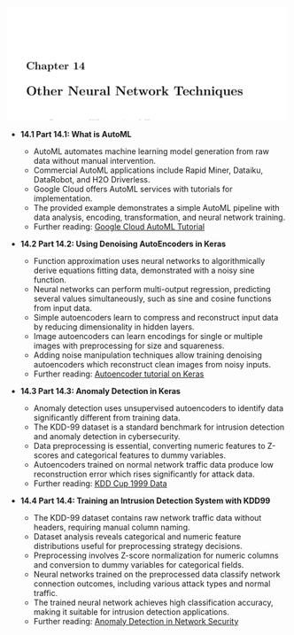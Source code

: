![ADNN-ch14-automl-autoencoders-anomaly](ADNN-ch14-automl-autoencoders-anomaly.best.png)

- **14.1 Part 14.1: What is AutoML**
  - AutoML automates machine learning model generation from raw data without manual intervention.
  - Commercial AutoML applications include Rapid Miner, Dataiku, DataRobot, and H2O Driverless.
  - Google Cloud offers AutoML services with tutorials for implementation.
  - The provided example demonstrates a simple AutoML pipeline with data analysis, encoding, transformation, and neural network training.
  - Further reading: [Google Cloud AutoML Tutorial](https://cloud.google.com/automl)

- **14.2 Part 14.2: Using Denoising AutoEncoders in Keras**
  - Function approximation uses neural networks to algorithmically derive equations fitting data, demonstrated with a noisy sine function.
  - Neural networks can perform multi-output regression, predicting several values simultaneously, such as sine and cosine functions from input data.
  - Simple autoencoders learn to compress and reconstruct input data by reducing dimensionality in hidden layers.
  - Image autoencoders can learn encodings for single or multiple images with preprocessing for size and squareness.
  - Adding noise manipulation techniques allow training denoising autoencoders which reconstruct clean images from noisy inputs.
  - Further reading: [Autoencoder tutorial on Keras](https://keras.io/examples/)

- **14.3 Part 14.3: Anomaly Detection in Keras**
  - Anomaly detection uses unsupervised autoencoders to identify data significantly different from training data.
  - The KDD-99 dataset is a standard benchmark for intrusion detection and anomaly detection in cybersecurity.
  - Data preprocessing is essential, converting numeric features to Z-scores and categorical features to dummy variables.
  - Autoencoders trained on normal network traffic data produce low reconstruction error which rises significantly for attack data.
  - Further reading: [KDD Cup 1999 Data](http://kdd.ics.uci.edu/databases/kddcup99/kddcup99.html)

- **14.4 Part 14.4: Training an Intrusion Detection System with KDD99**
  - The KDD-99 dataset contains raw network traffic data without headers, requiring manual column naming.
  - Dataset analysis reveals categorical and numeric feature distributions useful for preprocessing strategy decisions.
  - Preprocessing involves Z-score normalization for numeric columns and conversion to dummy variables for categorical fields.
  - Neural networks trained on the preprocessed data classify network connection outcomes, including various attack types and normal traffic.
  - The trained neural network achieves high classification accuracy, making it suitable for intrusion detection applications.
  - Further reading: [Anomaly Detection in Network Security](https://ieeexplore.ieee.org/document/6789993)
